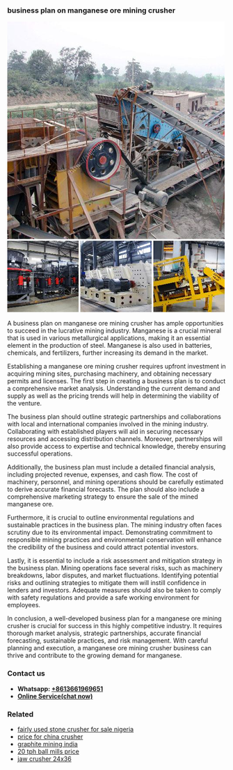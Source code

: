 <h3>business plan on manganese ore mining crusher</h3><img src='1706755475.jpg' alt=''><p>A business plan on manganese ore mining crusher has ample opportunities to succeed in the lucrative mining industry. Manganese is a crucial mineral that is used in various metallurgical applications, making it an essential element in the production of steel. Manganese is also used in batteries, chemicals, and fertilizers, further increasing its demand in the market.</p><p>Establishing a manganese ore mining crusher requires upfront investment in acquiring mining sites, purchasing machinery, and obtaining necessary permits and licenses. The first step in creating a business plan is to conduct a comprehensive market analysis. Understanding the current demand and supply as well as the pricing trends will help in determining the viability of the venture.</p><p>The business plan should outline strategic partnerships and collaborations with local and international companies involved in the mining industry. Collaborating with established players will aid in securing necessary resources and accessing distribution channels. Moreover, partnerships will also provide access to expertise and technical knowledge, thereby ensuring successful operations.</p><p>Additionally, the business plan must include a detailed financial analysis, including projected revenue, expenses, and cash flow. The cost of machinery, personnel, and mining operations should be carefully estimated to derive accurate financial forecasts. The plan should also include a comprehensive marketing strategy to ensure the sale of the mined manganese ore.</p><p>Furthermore, it is crucial to outline environmental regulations and sustainable practices in the business plan. The mining industry often faces scrutiny due to its environmental impact. Demonstrating commitment to responsible mining practices and environmental conservation will enhance the credibility of the business and could attract potential investors.</p><p>Lastly, it is essential to include a risk assessment and mitigation strategy in the business plan. Mining operations face several risks, such as machinery breakdowns, labor disputes, and market fluctuations. Identifying potential risks and outlining strategies to mitigate them will instill confidence in lenders and investors. Adequate measures should also be taken to comply with safety regulations and provide a safe working environment for employees.</p><p>In conclusion, a well-developed business plan for a manganese ore mining crusher is crucial for success in this highly competitive industry. It requires thorough market analysis, strategic partnerships, accurate financial forecasting, sustainable practices, and risk management. With careful planning and execution, a manganese ore mining crusher business can thrive and contribute to the growing demand for manganese.</p><h3>Contact us</h3><ul><li><strong>Whatsapp:&nbsp;<a href="https://wa.me/8613661969651">+8613661969651</a></strong></li><li><a href="https://swt.shibang-china.com/?git&amp;zhl&amp;business plan on manganese ore mining crusher"><strong>Online Service(chat now)</strong></a></li></ul><h3>Related</h3><ul><li><a href='fairly used stone crusher for sale nigeria.md'>fairly used stone crusher for sale nigeria</a></li><li><a href='price for china crusher.md'>price for china crusher</a></li><li><a href='graphite mining india.md'>graphite mining india</a></li><li><a href='20 tph ball mills price.md'>20 tph ball mills price</a></li><li><a href='jaw crusher 24x36.md'>jaw crusher 24x36</a></li></ul>